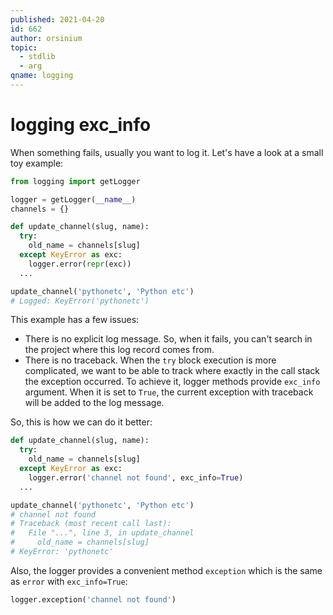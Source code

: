 ```yaml
---
published: 2021-04-20
id: 662
author: orsinium
topic:
  - stdlib
  - arg
qname: logging
---
```


# logging exc_info

When something fails, usually you want to log it. Let's have a look at a small toy example:

```python
from logging import getLogger

logger = getLogger(__name__)
channels = {}

def update_channel(slug, name):
  try:
    old_name = channels[slug]
  except KeyError as exc:
    logger.error(repr(exc))
  ...

update_channel('pythonetc', 'Python etc')
# Logged: KeyError('pythonetc')
```

This example has a few issues:

+ There is no explicit log message. So, when it fails, you can't search in the project where this log record comes from.
+ There is no traceback. When the `try` block execution is more complicated, we want to be able to track where exactly in the call stack the exception occurred. To achieve it, logger methods provide `exc_info` argument. When it is set to `True`, the current exception with traceback will be added to the log message.

So, this is how we can do it better:

```python
def update_channel(slug, name):
  try:
    old_name = channels[slug]
  except KeyError as exc:
    logger.error('channel not found', exc_info=True)
  ...

update_channel('pythonetc', 'Python etc')
# channel not found
# Traceback (most recent call last):
#   File "...", line 3, in update_channel
#     old_name = channels[slug]
# KeyError: 'pythonetc'
```

Also, the logger provides a convenient method `exception` which is the same as `error` with `exc_info=True`:

```python
logger.exception('channel not found')
```
